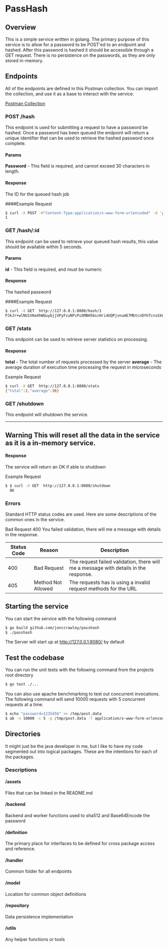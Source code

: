 # PassHash

## Overview

This is a simple service written in golang. The primary purpose of this service is to allow for a password to be POST'ed to an endpoint and hashed. After this password is hashed it should be accessible through a GET request. There is no persistence on the passwords, as they are only stored in-memory. 

## Endpoints
All of the endpoints are defined in this Postman collection. You can import the collection, and use it as a base to interact with the service.

[Postman Collection](assets/PassHash.postman_collection.json)

### **POST** /hash
This endpoint is used for submitting a request to have a password be hashed. Once a password has been queued the endpoint will return a unique identifier that can be used to retrieve the hashed password once complete. 

#### Params
 **Password** - This field is required, and cannot exceed 30 characters in length. 

#### Response 
The ID for the queued hash job

####Example Request
```bash
$ curl -X POST -H"Content-Type:application/x-www-form-urlencoded" -d 'password=123' http://127.0.0.1:8080/hash
1
```

### **GET** /hash/:id
This endpoint can be used to retrieve your queued hash results, this value should be available within 5 seconds. 

#### Params
 **id** - This field is required, and must be numeric

#### Response 
The hashed password

####Example Request
```bash
$ curl -X GET  http://127.0.0.1:8080/hash/1
PJkJr+wlNU1VHa4hWQuybjjVPyFzuNPcPu5MBH56scHri4UQPjvnumE7MbtcnDYhTcnxSkL9ei/bhIVrylxEwg==
```

### **GET** /stats
This endpoint can be used to retrieve server statistics on processing. 

#### Response 
 **total** - The total number of requests processed by the server
 **average** - The average duration of execution time processing the request in microseconds

Example Request
```bash
$ curl -X GET  http://127.0.0.1:8080/stats
{"total":1,"average":36}
```

### GET /shutdown
This endpoint will shutdown the service. 

---
**Warning**
This will reset all the data in the service as it is a in-memory service.  
---

#### Response
The service will return an OK if able to shutdown

Example Request
```bash
$ $ curl -X GET  http://127.0.0.1:8080/shutdown
  OK
```

### Errors
Standard HTTP status codes are used. Here are some descriptions of the common ones in the service. 
     
Bad Request  400  You failed validation, there will me a message with details in the response. 


|   Status Code	|   Reason	|   Description	|
|---	|---	|---	|
|  400 	|   Bad Request	|   The request failed validation, there will me a message with details in the response.	|
|  405  |   Method Not Allowed | The requests has is using a invalid request methods for the URL |

## Starting the service
You can start the service with the following command
```bash
$ go build github.com/jonccrawley/passhash
$ ./passhash
```

The Server will start up at http://127.0.0.1:8080/ by default

## Test the codebase
You can run the unit tests with the following command from the projects root directory  
```bash
$ go test ./...
```

You can also use apache benchmarking to test out concurrent invocations. The following command will send 10000 requests with 5 concurrent requests at a time. 
```bash
$ echo "password=1235456" >> /tmp/post.data
$ ab -n 10000 -c 5 -p /tmp/post.data -T application/x-www-form-urlencoded  -l http://127.0.0.1:8080/hash
```


## Directories
It might just be the java developer in me, but I like to have my code segmented out into logical packages. These are the intentions for each of the packages. 

### Descriptions
#### /assets
Files that can be linked in the README.md

#### /backend
Backend and worker functions used to sha512 and Base64Encode the password

#### /definition
The primary place for interfaces to be defined for cross package access and reference. 

#### /handler
Common folder for all endpoints

#### /model
Location for common object definitions 

#### /repository
Data persistence implementation

#### /utils
Any helper functions or tools







 

